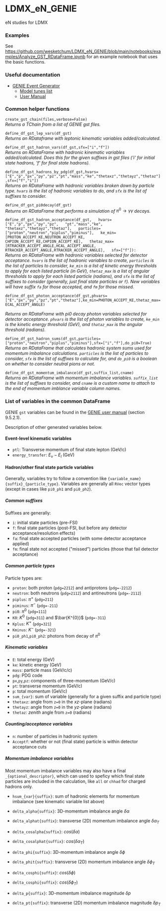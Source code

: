 # LDMX_eN_GENIE
eN studies for LDMX

### Examples

See https://github.com/wesketchum/LDMX_eN_GENIE/blob/main/notebooks/examples/Analyze_GST_RDataFrame.ipynb for an example notebook that uses the basic functions.

### Useful documentation
- [GENIE Event Generator](http://www.genie-mc.org/)
  - [Model tunes list](https://hep.ph.liv.ac.uk/~costasa/genie/tunes.html)
  - [User Manual](https://genie-docdb.pp.rl.ac.uk/cgi-bin/ShowDocument?docid=2)

### Common helper functions

`create_gst_chain(files,verbose=False)`  
_Returns a TChain from a list of GENIE gst files._

`define_df_gst_lep_vars(df_gst)`  
_Returns an RDataframe with leptonic kinematic variables added/calculated._

`define_df_gst_hadron_vars(df_gst,sfx=["i","f"])`  
_Returns an RDataFrame with hadronic kinematic variables added/calculated. Does this for the given suffixes in gst files ('i' for initial state hadrons, 'f' for final state hadrons)._

`define_df_gst_hadrons_by_pdg(df_gst,hvars=["E","p","px","py","pz","pt","mass","ke","thetaxz","thetayz","thetaz"],sfx=["f","i"])`  
_Returns an RDataFrame with hadronic variables broken down by particle type. `hvars` is the list of hadronic variables to do, and `sfx` is the list of suffixes to consider._

`define_df_gst_pi0decay(df_gst)`  
_Returns an RDataFrame that performs a simulation of_ $\pi^{0}\rightarrow\gamma\gamma$ _decays._

`define_df_gst_hadron_acceptance(df_gst,  
                                 hvars=["E","p","px","py","pz",  
                                        "pt","mass","ke",  
                                        "thetaxz","thetayz","thetaz"],  
                                 particles=["proton","neutron","piplus","piminus"],  
                                 ke_min=[PROTON_ACCEPT_KE,NEUTRON_ACCEPT_KE,  
                                         CHPION_ACCEPT_KE,CHPION_ACCEPT_KE],  
                                 thetaz_max=[RTRACKER_ACCEPT_ANGLE,HCAL_ACCEPT_ANGLE,  
                                             RTRACKER_ACCEPT_ANGLE,RTRACKER_ACCEPT_ANGLE],  
                                 sfx=["f"]):`  
_Returns an RDataFrame with hadronic variables selected for detector acceptance. `hvars` is the list of hadronic variables to create, `particles` is the list of particles to consider, `ke_min` is a list of kinetic energy thresholds to apply for each listed particle (in GeV), `thetaz_max` is a list of angular thresholds to apply for each listed particle (radians), and `sfx` is the list of suffixes to consider (generally, just final state particles or `f`). New variables will have suffix `fa` for those accepted, and `fm` for those missed._

`define_df_gst_photon_acceptance(df_gst,phvars=["E","px","py","pz","pt","thetaz"],ke_min=PHOTON_ACCEPT_KE,thetaz_max=ECAL_ACCEPT_ANGLE)`  
                                    
_Returns an RDataFrame with pi0 decay photon variables selected for detector acceptance. `phvars` is the list of photon variables to create, `ke_min` is the kinetic energy threshold (GeV), and `thataz_max` is the angular threshold (radians)._

`define_df_gst_hadron_sums(df_gst,particles=["proton","neutron","piplus","piminus"],sfx=["i","f"],do_pi0=True)`  
_Returns an RDataFrame that calculates hadronic system sums used for momentum imbalance calculations. `particles` is the list of particles to consider, `sfx` is the list of suffixes to calculate for, and `do_pi0` is a boolean on whether to consider neutral pions or not._

`define_df_gst_momentum_imbalance(df_gst,suffix_list,cname)`  
_Returns an RDataFrame with momentum imbalance variables. `suffix_list` is the list of suffixes to consider, and `cname` is a custom name to attach to the end of momentum imblance variable column names._

### List of variables in the common DataFrame

GENIE `gst` variables can be found in the [GENIE user manual](https://genie-docdb.pp.rl.ac.uk/cgi-bin/ShowDocument?docid=2) (section 9.5.2.1).

Description of other generated variables below.

#### Event-level kinematic variables
- `ptl`: Transverse momentum of final state lepton (GeV/c)
- `energy_transfer`: $E_{\nu} - E_{l}$ (GeV)

#### Hadron/other final state particle variables
Generally, variables try to follow a convention like `{variable_name}{suffix}_{particle_type}`. Variables are generally all `RVec` vector types (except in cases like `pi0_ph1` and `pi0_ph2`).

##### Common suffixes
Suffixes are generally:
- `i`: initial state particles (pre-FSI)
- `f`: final state particles (post-FSI, but before any detector acceptance/resolution effects)
- `fa`: final state accepted particles (with some detector acceptance applied)
- `fm`: final state not accepted ("missed") particles (those that fail detector acceptance)

##### Common particle types
Particle types are:
- `proton`: both proton (`pdg=2212`) and antiprotons (`pdg=-2212`)
- `neutron`: both neutrons (`pdg=2112`) and antineutrons (`pdg=-2112`)
- `piplus`: $\pi^{+}$ (`pdg=211`)
- `piminus`: $\pi^{-}$ (`pdg=-211`)
- `pi0`: $\pi^{0}$ (`pdg=111`)
- `K0`: $K^{0}$ (`pdg=311`) and $\bar{K^{0}}$ (`pdg=-311`)
- `Kplus`: $K^{+}$ (`pdg=321`)
- `Kminus`: $K^{-}$ (`pdg=-321`)
- `pi0_ph1`,`pi0_ph2`: photons from decay of $\pi^{0}$

##### Kinematic variables
- `E`: total energy (GeV)
- `ke`: kinetic energy (GeV)
- `mass`: particle mass (GeV/c/c)
- `pdg`: PDG code
- `px`,`py`,`pz`: components of three-momentum (GeV/c)
- `pt`: transverse momentum (GeV/c)
- `p`: total momentum (GeV/c)
- `sum_{var}`: sum of variable (generally for a given suffix and particle type)
- `thetaxz`: angle from `z=0` in the _xz_-plane (radians)
- `thetayz`: angle from `z=0` in the _yz_-plane (radians)
- `thetaz`: _zenith_ angle from `z=0` (radians)

##### Counting/acceptance variables
- `n`: number of particles in hadronic system
- `Acceptf`: whether or not (final state) particle is within detector acceptance cuts

##### Momentum imbalance variables
Most momentum imbalance variables may also have a final `_{optional_descriptor}`, which can used to speficy which final state particles are included in the calculation, like `all` or `chhad` for charged hadrons only.

- `hsum_{var}{suffix}`: sum of hadronic elements for momentum imbalance (see kinematic variable list above)

- `delta_alpha{suffix}`: 3D-momentum imbalance angle $\delta\alpha$
- `delta_alphat{suffix}`: transverse (2D) momentum imbalance angle $\delta\alpha_{T}$
- `delta_cosalpha{suffix}`: $cos(\delta\alpha)$
- `delta_cosalphat{suffix}`: $cos(\delta\alpha_{T})$

- `delta_phi{suffix}`: 3D-momentum imbalance angle $\delta\phi$
- `delta_phit{suffix}`: transverse (2D) momentum imbalance angle $\delta\phi_{T}$
- `delta_cosphi{suffix}`: $cos(\delta\phi)$
- `delta_cosphi{suffix}`: $cos(\delta\phi_{T})$

- `delta_p{suffix}`: 3D-momentum imbalance magnitude $\delta p$
- `delta_pt{suffix}`: transverse (2D) momentum imbalance magnitude $\delta p_{T}$
